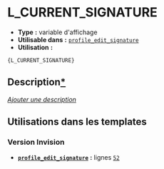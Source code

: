 # L_CURRENT_SIGNATURE
* __Type__ __:__ variable d'affichage
* __Utilisable dans__ __:__ [`profile_edit_signature`](../tpl/profile_edit_signature.md#readme)
* __Utilisation__ __:__

```smarty
{L_CURRENT_SIGNATURE}
```

## Description[*](https://fa-tvars.appspot.com/var/L_CURRENT_SIGNATURE)
[*Ajouter une description*](https://fa-tvars.appspot.com/var/L_CURRENT_SIGNATURE)

## Utilisations dans les templates

### Version Invision
* __[`profile_edit_signature`](../tpl/profile_edit_signature.md#readme)__ __:__ lignes [`52`](../src/invision/profile_edit_signature.tpl#L52)

